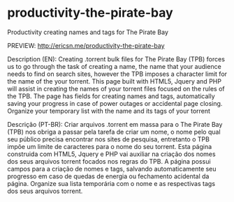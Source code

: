 # productivity-the-pirate-bay
Productivity creating names and tags for The Pirate Bay

PREVIEW: http://ericsn.me/productivity-the-pirate-bay

Description (EN):
Creating .torrent bulk files for The Pirate Bay (TPB) forces us to go through the task of creating a name, the name that your audience needs to find on search sites, however the TPB imposes a character limit for the name of the your torrent. This page built with HTML5, Jquery and PHP will assist in creating the names of your torrent files focused on the rules of the TPB. The page has fields for creating names and tags, automatically saving your progress in case of power outages or accidental page closing. Organize your temporary list with the name and its tags of your torrent

Descrição (PT-BR):
Criar arquivos .torrent em massa para o The Pirate Bay (TPB) nos obriga a passar pela tarefa de criar um nome, o nome pelo qual seu público precisa encontrar nos sites de pesquisa, entretanto o TPB impõe um limite de caracteres para o nome do seu torrent. Esta página construida com HTML5, Jquery e PHP vai auxiliar na criação dos nomes dos seus arquivos torrent focados nos regras do TPB. A página possui campos para a criação de nomes e tags, salvando automaticamente seu progresso em caso de quedas de energia ou fechamento acidental da página. Organize sua lista temporária com o nome e as respectivas tags dos seus arquivos torrent.
